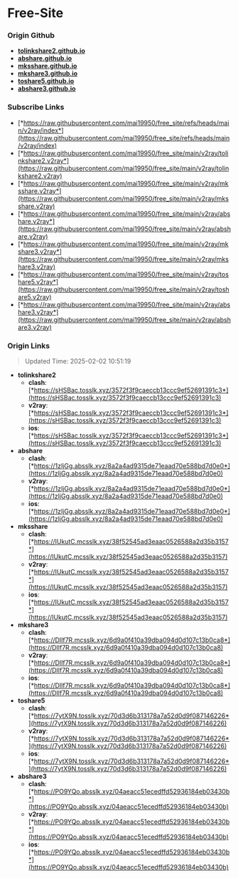 # Free-Site

### Origin Github

- [**tolinkshare2.github.io**](https://github.com/tolinkshare2/tolinkshare2.github.io)
- [**abshare.github.io**](https://github.com/abshare/abshare.github.io)
- [**mksshare.github.io**](https://github.com/mksshare/mksshare.github.io)
- [**mkshare3.github.io**](https://github.com/mkshare3/mkshare3.github.io)
- [**toshare5.github.io**](https://github.com/toshare5/toshare5.github.io)
- [**abshare3.github.io**](https://github.com/abshare3/abshare3.github.io)

### Subscribe Links

- [*https://raw.githubusercontent.com/mai19950/free_site/refs/heads/main/v2ray/index*](https://raw.githubusercontent.com/mai19950/free_site/refs/heads/main/v2ray/index)
- [*https://raw.githubusercontent.com/mai19950/free_site/main/v2ray/tolinkshare2.v2ray*](https://raw.githubusercontent.com/mai19950/free_site/main/v2ray/tolinkshare2.v2ray)
- [*https://raw.githubusercontent.com/mai19950/free_site/main/v2ray/mksshare.v2ray*](https://raw.githubusercontent.com/mai19950/free_site/main/v2ray/mksshare.v2ray)
- [*https://raw.githubusercontent.com/mai19950/free_site/main/v2ray/abshare.v2ray*](https://raw.githubusercontent.com/mai19950/free_site/main/v2ray/abshare.v2ray)
- [*https://raw.githubusercontent.com/mai19950/free_site/main/v2ray/mkshare3.v2ray*](https://raw.githubusercontent.com/mai19950/free_site/main/v2ray/mkshare3.v2ray)
- [*https://raw.githubusercontent.com/mai19950/free_site/main/v2ray/toshare5.v2ray*](https://raw.githubusercontent.com/mai19950/free_site/main/v2ray/toshare5.v2ray)
- [*https://raw.githubusercontent.com/mai19950/free_site/main/v2ray/abshare3.v2ray*](https://raw.githubusercontent.com/mai19950/free_site/main/v2ray/abshare3.v2ray)

### Origin Links

> Updated Time: 2025-02-02 10:51:19

- **tolinkshare2**
  - **clash**: [*https://sHSBac.tosslk.xyz/3572f3f9caeccb13ccc9ef52691391c3*](https://sHSBac.tosslk.xyz/3572f3f9caeccb13ccc9ef52691391c3)
  - **v2ray**: [*https://sHSBac.tosslk.xyz/3572f3f9caeccb13ccc9ef52691391c3*](https://sHSBac.tosslk.xyz/3572f3f9caeccb13ccc9ef52691391c3)
  - **ios**: [*https://sHSBac.tosslk.xyz/3572f3f9caeccb13ccc9ef52691391c3*](https://sHSBac.tosslk.xyz/3572f3f9caeccb13ccc9ef52691391c3)
- **abshare**
  - **clash**: [*https://1zIjGg.absslk.xyz/8a2a4ad9315de71eaad70e588bd7d0e0*](https://1zIjGg.absslk.xyz/8a2a4ad9315de71eaad70e588bd7d0e0)
  - **v2ray**: [*https://1zIjGg.absslk.xyz/8a2a4ad9315de71eaad70e588bd7d0e0*](https://1zIjGg.absslk.xyz/8a2a4ad9315de71eaad70e588bd7d0e0)
  - **ios**: [*https://1zIjGg.absslk.xyz/8a2a4ad9315de71eaad70e588bd7d0e0*](https://1zIjGg.absslk.xyz/8a2a4ad9315de71eaad70e588bd7d0e0)
- **mksshare**
  - **clash**: [*https://IUkutC.mcsslk.xyz/38f52545ad3eaac0526588a2d35b3157*](https://IUkutC.mcsslk.xyz/38f52545ad3eaac0526588a2d35b3157)
  - **v2ray**: [*https://IUkutC.mcsslk.xyz/38f52545ad3eaac0526588a2d35b3157*](https://IUkutC.mcsslk.xyz/38f52545ad3eaac0526588a2d35b3157)
  - **ios**: [*https://IUkutC.mcsslk.xyz/38f52545ad3eaac0526588a2d35b3157*](https://IUkutC.mcsslk.xyz/38f52545ad3eaac0526588a2d35b3157)
- **mkshare3**
  - **clash**: [*https://DIlf7R.mcsslk.xyz/6d9a0f410a39dba094d0d107c13b0ca8*](https://DIlf7R.mcsslk.xyz/6d9a0f410a39dba094d0d107c13b0ca8)
  - **v2ray**: [*https://DIlf7R.mcsslk.xyz/6d9a0f410a39dba094d0d107c13b0ca8*](https://DIlf7R.mcsslk.xyz/6d9a0f410a39dba094d0d107c13b0ca8)
  - **ios**: [*https://DIlf7R.mcsslk.xyz/6d9a0f410a39dba094d0d107c13b0ca8*](https://DIlf7R.mcsslk.xyz/6d9a0f410a39dba094d0d107c13b0ca8)
- **toshare5**
  - **clash**: [*https://7ytX9N.tosslk.xyz/70d3d6b313178a7a52d0d9f087146226*](https://7ytX9N.tosslk.xyz/70d3d6b313178a7a52d0d9f087146226)
  - **v2ray**: [*https://7ytX9N.tosslk.xyz/70d3d6b313178a7a52d0d9f087146226*](https://7ytX9N.tosslk.xyz/70d3d6b313178a7a52d0d9f087146226)
  - **ios**: [*https://7ytX9N.tosslk.xyz/70d3d6b313178a7a52d0d9f087146226*](https://7ytX9N.tosslk.xyz/70d3d6b313178a7a52d0d9f087146226)
- **abshare3**
  - **clash**: [*https://PO9YQo.absslk.xyz/04aeacc51ecedffd52936184eb03430b*](https://PO9YQo.absslk.xyz/04aeacc51ecedffd52936184eb03430b)
  - **v2ray**: [*https://PO9YQo.absslk.xyz/04aeacc51ecedffd52936184eb03430b*](https://PO9YQo.absslk.xyz/04aeacc51ecedffd52936184eb03430b)
  - **ios**: [*https://PO9YQo.absslk.xyz/04aeacc51ecedffd52936184eb03430b*](https://PO9YQo.absslk.xyz/04aeacc51ecedffd52936184eb03430b)
